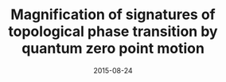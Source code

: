---
title: "Magnification of signatures of topological phase transition by quantum zero point motion"
date: 2015-08-24
authors:  <b>PLSL</b> and A. Ghaemi
arxiv_link: https://arxiv.org/abs/1501.05949
pub_link: https://journals.aps.org/prb/abstract/10.1103/PhysRevB.92.064518
magazine: PRB
tags: 
    - Topology
    - Superconductivity
    - Quasiparticle fractionalization
---